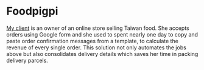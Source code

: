 # Foodpigpi
[My client](https://www.instagram.com/foodpigpi/ "My client") is an owner of an online store selling Taiwan food. She accepts orders using Google form and she used to spent nearly one day to copy and paste order confirmation messages from a template, to calculate the revenue of every single order. This solution not only automates the jobs above but also consolidates delivery details which saves her time in packing delivery parcels.
